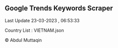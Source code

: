 

## Google Trends Keywords Scraper 
 
Last Update 23-03-2023 , 06:53:33

Country List :
VIETNAM.json



© Abdul Muttaqin 

